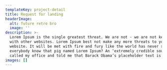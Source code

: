 ```yaml
---
templateKey: project-detail
title: Request for landing
headerImage:
  alt: future retro bro
  image: ''
description: >-
  Lorem Ipsum is the single greatest threat. We are not - we are not keeping up
  with other websites. Lorem Ipsum best not make any more threats to your
  website. It will be met with fire and fury like the world has never seen. Does
  everybody know that pig named Lorem Ipsum? An ‘extremely credible source’ has
  called my office and told me that Barack Obama’s placeholder text is a fraud.
images: []
---
```


